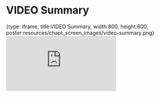 # VIDEO Summary
 
{type: iframe, title:VIDEO Summary, width:800, height:600, poster:resources/chapt_screen_images/video-summary.png}
![](https://hutchdatascience.org/NIH_Data_Sharing/no_toc/video-summary.html)
 

 

